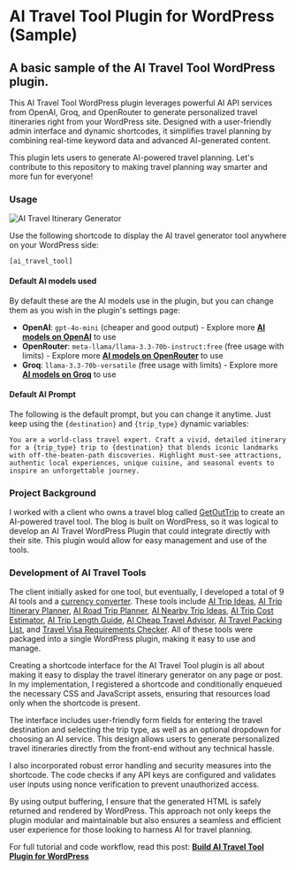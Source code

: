 # AI Travel Tool Plugin for WordPress (Sample)
## A basic sample of the AI Travel Tool WordPress plugin.

This AI Travel Tool WordPress plugin leverages powerful AI API services from OpenAI, Groq, and OpenRouter to generate personalized travel itineraries right from your WordPress site. Designed with a user-friendly admin interface and dynamic shortcodes, it simplifies travel planning by combining real-time keyword data and advanced AI-generated content.

This plugin lets users to generate AI-powered travel planning. Let's contribute to this repository to making travel planning way smarter and more fun for everyone!

### Usage

![AI Travel Itinerary Generator](https://walterpinem.com/wp-content/uploads/2025/02/AI-Travel-Itinerary-Generator-tool-preview.png)

Use the following shortcode to display the AI travel generator tool anywhere on your WordPress side:

`[ai_travel_tool]`

#### Default AI models used
By default these are the AI models use in the plugin, but you can change them as you wish in the plugin's settings page:

- **OpenAI**: `gpt-4o-mini` (cheaper and good output) - Explore more [**AI models on OpenAI**](https://platform.openai.com/docs/models) to use 
- **OpenRouter**: `meta-llama/llama-3.3-70b-instruct:free` (free usage with limits) - Explore more [**AI models on OpenRouter**](https://openrouter.ai/models?max_price=0) to use 
- **Groq**: `llama-3.3-70b-versatile` (free usage with limits) - Explore more [**AI models on Groq**](https://console.groq.com/docs/models) to use

#### Default AI Prompt
The following is the default prompt, but you can change it anytime. Just keep using the `{destination}` and `{trip_type}` dynamic variables:

`You are a world-class travel expert. Craft a vivid, detailed itinerary for a {trip_type} trip to {destination} that blends iconic landmarks with off-the-beaten-path discoveries. Highlight must-see attractions, authentic local experiences, unique cuisine, and seasonal events to inspire an unforgettable journey.`

### Project Background
I worked with a client who owns a travel blog called [GetOutTrip](https://getouttrip.com/) to create an AI-powered travel tool. The blog is built on WordPress, so it was logical to develop an AI Travel WordPress Plugin that could integrate directly with their site. This plugin would allow for easy management and use of the tools.

### Development of AI Travel Tools
The client initially asked for one tool, but eventually, I developed a total of 9 AI tools and a [currency converter](https://getouttrip.com/currency-converter/). These tools include [AI Trip Ideas](https://getouttrip.com/ai-trip-ideas/), [AI Trip Itinerary Planner](https://getouttrip.com/trip-itinerary-planner/), [AI Road Trip Planner](https://getouttrip.com/road-trip-planner/), [AI Nearby Trip Ideas](https://getouttrip.com/nearby-trip-ideas/), [AI Trip Cost Estimator](https://getouttrip.com/trip-cost-estimator/), [AI Trip Length Guide](https://getouttrip.com/trip-length-guide/), [AI Cheap Travel Advisor](https://getouttrip.com/cheap-travel-advisor/), [AI Travel Packing List](https://getouttrip.com/travel-packing-list/), and [Travel Visa Requirements Checker](https://getouttrip.com/travel-visa-requirements-checker/). All of these tools were packaged into a single WordPress plugin, making it easy to use and manage.

Creating a shortcode interface for the AI Travel Tool plugin is all about making it easy to display the travel itinerary generator on any page or post. In my implementation, I registered a shortcode and conditionally enqueued the necessary CSS and JavaScript assets, ensuring that resources load only when the shortcode is present. 

The interface includes user-friendly form fields for entering the travel destination and selecting the trip type, as well as an optional dropdown for choosing an AI service. This design allows users to generate personalized travel itineraries directly from the front-end without any technical hassle.

I also incorporated robust error handling and security measures into the shortcode. The code checks if any API keys are configured and validates user inputs using nonce verification to prevent unauthorized access. 

By using output buffering, I ensure that the generated HTML is safely returned and rendered by WordPress. This approach not only keeps the plugin modular and maintainable but also ensures a seamless and efficient user experience for those looking to harness AI for travel planning.

For full tutorial and code workflow, read this post: [**Build AI Travel Tool Plugin for WordPress**](https://walterpinem.com/creating-an-ai-travel-tool-wordpress-plugin/)
